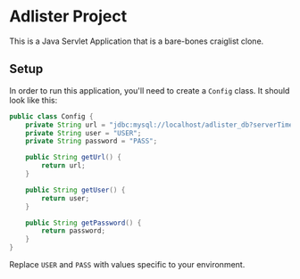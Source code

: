 # Adlister Project

This is a Java Servlet Application that is a bare-bones craiglist clone.

## Setup

In order to run this application, you'll need to create a `Config` class. It should look like this:

```java
public class Config {
    private String url = "jdbc:mysql://localhost/adlister_db?serverTimezone=UTC&useSSL=false";
    private String user = "USER";
    private String password = "PASS";

    public String getUrl() {
        return url;
    }

    public String getUser() {
        return user;
    }

    public String getPassword() {
        return password;
    }
}
```

Replace `USER` and `PASS` with values specific to your environment.

